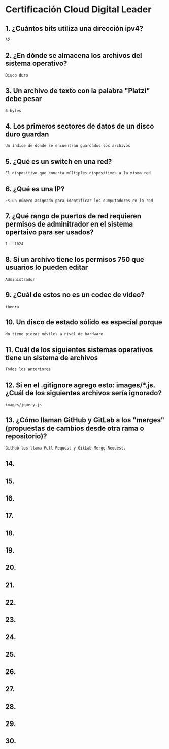 # Certificación Cloud Digital Leader

## 1. ¿Cuántos bits utiliza una dirección ipv4?
    32

## 2. ¿En dónde se almacena los archivos del sistema operativo?
    Disco duro

## 3. Un archivo de texto con la palabra "Platzi" debe pesar
    6 bytes

## 4. Los primeros sectores de datos de un disco duro guardan
    Un índice de donde se encuentran guardados los archivos

## 5. ¿Qué es un switch en una red?
    El dispositivo que conecta múltiples dispositivos a la misma red

## 6. ¿Qué es una IP?
    Es un número asignado para identificar los cumputadores en la red

## 7. ¿Qué rango de puertos de red requieren permisos de adminitrador en el sistema opertaivo para ser usados?
    1 - 1024

## 8. Si un archivo tiene los permisos 750 que usuarios lo pueden editar
    Administrador

## 9. ¿Cuál de estos no es un codec de vídeo?
    theora

## 10. Un disco de estado sólido es especial porque
    No tiene piezas móviles a nivel de hardware

## 11. Cuál de los siguientes sistemas operativos tiene un sistema de archivos
    Todos los anteriores

## 12. Si en el .gitignore agrego esto: images/*.js. ¿Cuál de los siguientes archivos sería ignorado?
    images/jquery.js

## 13. ¿Cómo llaman GitHub y GitLab a los "merges" (propuestas de cambios desde otra rama o repositorio)?
    GitHub los llama Pull Request y GitLab Merge Request.

## 14. 
    

## 15. 
    

## 16. 
    

## 17. 
    

## 18. 
    

## 19. 
    
    
## 20. 
    
    
## 21. 
    

## 22. 
    

## 23. 
    

## 24. 
    

## 25. 
    

## 26. 
    

## 27. 
    

## 28. 
    

## 29. 
    
    
## 30. 
    
    

